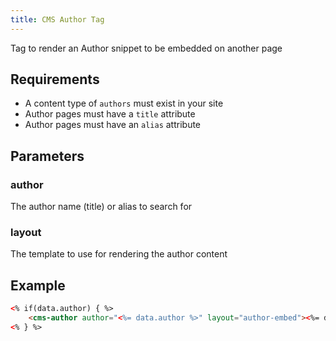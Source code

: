 ```yaml
---
title: CMS Author Tag
---
```


Tag to render an Author snippet to be embedded on another page

## Requirements

* A content type of `authors` must exist in your site
* Author pages must have a `title` attribute
* Author pages must have an `alias` attribute

## Parameters

### author

The author name (title) or alias to search for

### layout

The template to use for rendering the author content

## Example

```html
<% if(data.author) { %>
    <cms-author author="<%= data.author %>" layout="author-embed"><%= data.author %></cms-author>
<% } %>
```
